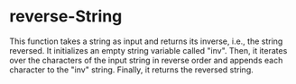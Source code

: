 # reverse-String
This function takes a string as input and returns its inverse, i.e., the string reversed. It initializes an empty string variable called "inv". Then, it iterates over the characters of the input string in reverse order and appends each character to the "inv" string. Finally, it returns the reversed string.
